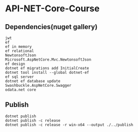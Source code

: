 # API-NET-Core-Course
## Dependencies(nuget gallery)
```
jwt
ef
ef in memory
ef relational
NewtonsoftJson
Microsoft.AspNetCore.Mvc.NewtonsoftJson 
ef design
dotnet ef migrations add InitialCreate
dotnet tool install --global dotnet-ef
ef sql server
dotnet ef database update
Swashbuckle.AspNetCore.Swagger 
odata.net core

```

## Publish

```
dotnet publish
dotnet publish -c release
dotnet publish -c release -r win-x64 --output ./../publish
```
